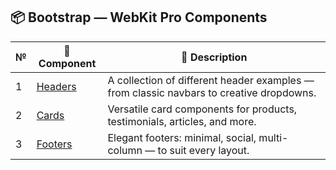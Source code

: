 ## 📦 Bootstrap — WebKit Pro Components

| №  | 🧩 Component | 📄 Description |
|----|-------------|----------------|
| 1  | [Headers](https://github.com/ovcharovcoder/webkit-pro/tree/main/bootstrap/components/headers) | A collection of different header examples — from classic navbars to creative dropdowns. |
| 2  | [Cards](https://github.com/ovcharovcoder/webkit-pro/tree/main/bootstrap/components/cards) | Versatile card components for products, testimonials, articles, and more. |
| 3  | [Footers](https://github.com/ovcharovcoder/webkit-pro/tree/main/bootstrap/components/footers) | Elegant footers: minimal, social, multi-column — to suit every layout. |
